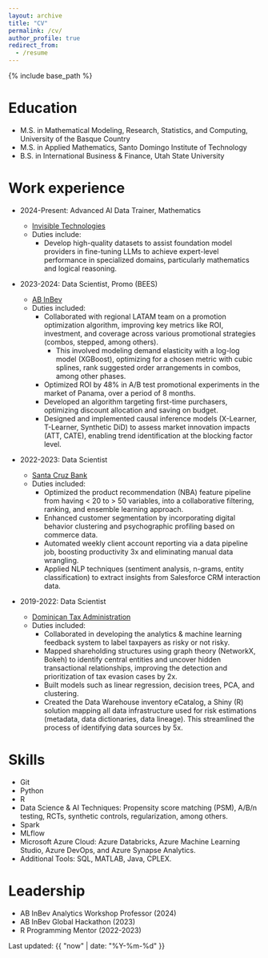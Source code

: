 ```yaml
---
layout: archive
title: "CV"
permalink: /cv/
author_profile: true
redirect_from:
  - /resume
---
```


{% include base_path %}

Education
======
<!-- * Ph.D. in Mathematics and Statistics, University of the Basque Country, 2029 (expected) -->
* M.S. in Mathematical Modeling, Research, Statistics, and Computing, University of the Basque Country
* M.S. in Applied Mathematics, Santo Domingo Institute of Technology
* B.S. in International Business & Finance, Utah State University
<!-- * B.E. in Civil Engineering (first year), Santo Domingo Institute of Technology -->

Work experience
======
* 2024-Present: Advanced AI Data Trainer, Mathematics
  * [Invisible Technologies](https://www.invisible.co/)
  * Duties include:
    * Develop high-quality datasets to assist foundation model providers in fine-tuning LLMs to achieve expert-level performance in specialized domains, particularly mathematics and logical reasoning.

* 2023-2024: Data Scientist, Promo (BEES)
  * [AB InBev](https://www.ab-inbev.com/)
  * Duties included:
    * Collaborated with regional LATAM team on a promotion optimization algorithm, improving key metrics like ROI, investment, and coverage across various promotional strategies (combos, stepped, among others).
      * This involved modeling demand elasticity with a log-log model (XGBoost), optimizing for a chosen metric with cubic splines, rank suggested order arrangements in combos, among other phases.
    * Optimized ROI by 48% in A/B test promotional experiments in the market of Panama, over a period of 8 months.
    * Developed an algorithm targeting first-time purchasers, optimizing discount allocation and saving on budget.
    * Designed and implemented causal inference models (X-Learner, T-Learner, Synthetic DiD) to assess market innovation impacts (ATT, CATE), enabling trend identification at the blocking factor level.


* 2022-2023: Data Scientist
  * [Santa Cruz Bank](https://bsc.com.do/home)
  * Duties included:
    * Optimized the product recommendation (NBA) feature pipeline from having < 20 to > 50 variables, into a collaborative filtering, ranking, and ensemble learning approach.
    * Enhanced customer segmentation by incorporating digital behavior clustering and psychographic profiling based on commerce data.
    * Automated weekly client account reporting via a data pipeline job, boosting productivity 3x and eliminating manual data wrangling.
    * Applied NLP techniques (sentiment analysis, n-grams, entity classification) to extract insights from Salesforce CRM interaction data.


* 2019-2022: Data Scientist
  * [Dominican Tax Administration](https://dgii.gov.do/Paginas/default.aspx)
  * Duties included:
    * Collaborated in developing the analytics & machine learning feedback system to label taxpayers as risky or not risky.
    * Mapped shareholding structures using graph theory (NetworkX, Bokeh) to identify central entities and uncover hidden transactional relationships, improving the detection and prioritization of tax evasion cases by 2x.
    * Built models such as linear regression, decision trees, PCA, and clustering.
    * Created the Data Warehouse inventory eCatalog, a Shiny (R) solution mapping all data infrastructure used for risk estimations (metadata, data dictionaries, data lineage). This streamlined the process of identifying data sources by 5x.



Skills
======
* Git
* Python
* R
* Data Science & AI Techniques: Propensity score matching (PSM), A/B/n testing, RCTs, synthetic controls, regularization, among others.
* Spark
* MLflow
* Microsoft Azure Cloud: Azure Databricks, Azure Machine Learning Studio, Azure DevOps, and Azure Synapse Analytics.
* Additional Tools: SQL, MATLAB, Java, CPLEX.


Leadership
======
* AB InBev Analytics Workshop Professor (2024)
* AB InBev Global Hackathon (2023)
* R Programming Mentor (2022-2023)



Last updated: {{ "now" | date: "%Y-%m-%d" }}

